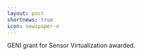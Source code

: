 ```yaml
---
layout: post
shortnews: true
icon: newspaper-o
---
```


GENI grant for Sensor Virtualization awarded.